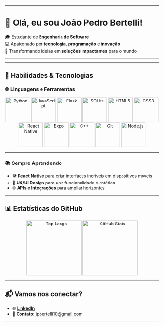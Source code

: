 
---

# 👋 **Olá, eu sou João Pedro Bertelli!**  
🎓 Estudante de **Engenharia de Software**  
💻 Apaixonado por **tecnologia**, **programação** e **inovação**  
🚀 Transformando ideias em **soluções impactantes** para o mundo  

---


---

## 🚀 **Habilidades & Tecnologias**  
### **🌐 Linguagens e Ferramentas**  
<div align="center">
  <img src="https://cdn.jsdelivr.net/gh/devicons/devicon/icons/python/python-original.svg" width="80" height="80" alt="Python" />
  <img src="https://cdn.jsdelivr.net/gh/devicons/devicon/icons/javascript/javascript-original.svg" width="80" height="80" alt="JavaScript" />
  <img src="https://cdn.jsdelivr.net/gh/devicons/devicon/icons/flask/flask-original.svg" width="80" height="80" alt="Flask" />
  <img src="https://cdn.jsdelivr.net/gh/devicons/devicon/icons/sqlite/sqlite-original.svg" width="80" height="80" alt="SQLite" />
  <img src="https://cdn.jsdelivr.net/gh/devicons/devicon/icons/html5/html5-original.svg" width="80" height="80" alt="HTML5" />
  <img src="https://cdn.jsdelivr.net/gh/devicons/devicon/icons/css3/css3-original.svg" width="80" height="80" alt="CSS3" />
  <img src="https://cdn.jsdelivr.net/gh/devicons/devicon/icons/react/react-original.svg" width="80" height="80" alt="React Native" />
  <img src="https://img.icons8.com/ios-filled/100/expo.png" width="80" height="80" alt="Expo" />
  <img src="https://cdn.jsdelivr.net/gh/devicons/devicon/icons/cplusplus/cplusplus-original.svg" width="80" height="80" alt="C++" />
  <img src="https://cdn.jsdelivr.net/gh/devicons/devicon/icons/git/git-original.svg" width="80" height="80" alt="Git" />
  <img src="https://cdn.jsdelivr.net/gh/devicons/devicon/icons/nodejs/nodejs-original.svg" width="80" height="80" alt="Node.js" />
</div>






---

### **📚 Sempre Aprendendo**  
- 🛠️ **React Native** para criar interfaces incríveis em dispositivos móveis  
- 🧠 **UX/UI Design** para unir funcionalidade e estética  
- 🌐 **APIs e Integrações** para ampliar horizontes  

---

## 📊 **Estatísticas do GitHub**  
<div align="center">
  <img height="180em" src="https://github-readme-stats.vercel.app/api/top-langs/?username=JotapBertelli&layout=compact&langs_count=7&theme=radical" alt="Top Langs" />
  <img height="180em" src="https://github-readme-stats.vercel.app/api?username=JotapBertelli&show_icons=true&theme=radical&include_all_commits=true&count_private=true" alt="GitHub Stats" />
</div>  

---

## 📬 **Vamos nos conectar?**  
- 🌐 **[LinkedIn](https://www.linkedin.com/in/jo%C3%A3o-pedro-da-silva-bertelli-b68ba6275/)**  
- 📧 **Contato:** [jpbertelli10@gmail.com](mailto:jpbertelli10@gmail.com)  


---

